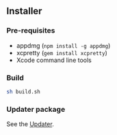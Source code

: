 ## Installer

### Pre-requisites

 * appdmg (`npm install -g appdmg`)
 * xcpretty (`gem install xcpretty`)
 * Xcode command line tools

### Build

```sh
sh build.sh
```

### Updater package

See the [Updater](https://github.com/keybase/client/tree/master/osx/Install/Updater/README.md).


